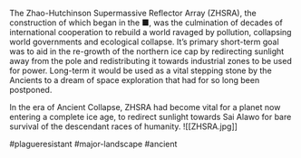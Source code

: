 The Zhao-Hutchinson Supermassive Reflector Array (ZHSRA), the construction of which began in the ■, was the culmination of decades of international cooperation to rebuild a world ravaged by pollution, collapsing world governments and ecological collapse. It’s primary short-term goal was to aid in the re-growth of the northern ice cap by redirecting sunlight away from the pole and redistributing it towards industrial zones to be used for power. Long-term it would be used as a vital stepping stone by the Ancients to a dream of space exploration that had for so long been postponed.

In the era of Ancient Collapse, ZHSRA had become vital for a planet now entering a complete ice age, to redirect sunlight towards Sai Alawo for bare survival of the descendant races of humanity.
![[ZHSRA.jpg]]

#plagueresistant #major-landscape #ancient
